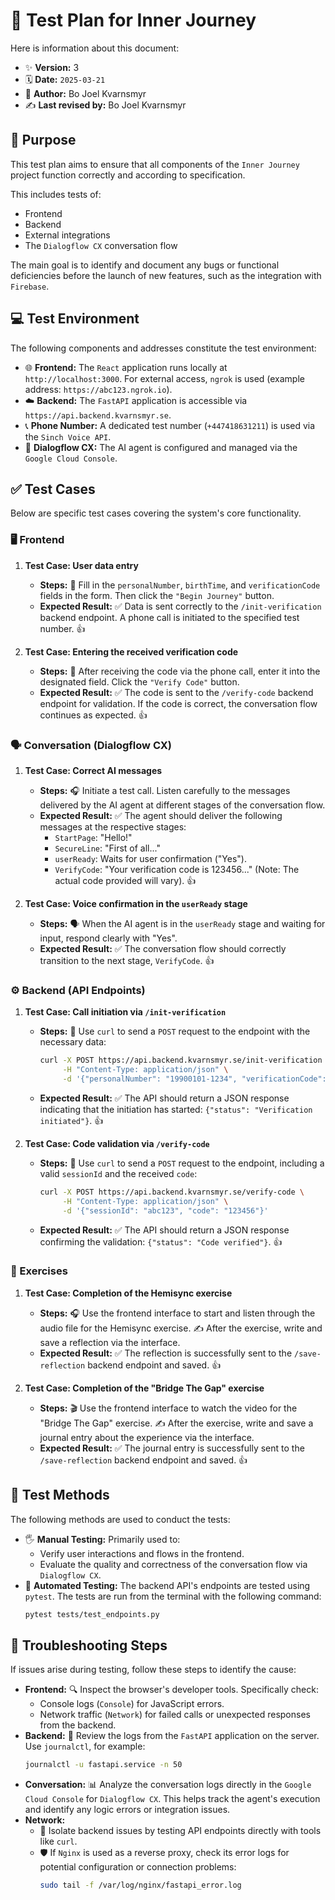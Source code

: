 # 📝 Test Plan for Inner Journey

Here is information about this document:

*   ✨ **Version:** 3
*   🗓️ **Date:** `2025-03-21`
*   👤 **Author:** Bo Joel Kvarnsmyr
*   ✍️ **Last revised by:** Bo Joel Kvarnsmyr

## 🎯 Purpose

This test plan aims to ensure that all components of the `Inner Journey` project function correctly and according to specification.

This includes tests of:
*   Frontend
*   Backend
*   External integrations
*   The `Dialogflow CX` conversation flow

The main goal is to identify and document any bugs or functional deficiencies before the launch of new features, such as the integration with `Firebase`.

## 💻 Test Environment

The following components and addresses constitute the test environment:

*   🌐 **Frontend:** The `React` application runs locally at `http://localhost:3000`. For external access, `ngrok` is used (example address: `https://abc123.ngrok.io`).
*   ☁️ **Backend:** The `FastAPI` application is accessible via `https://api.backend.kvarnsmyr.se`.
*   📞 **Phone Number:** A dedicated test number (`+447418631211`) is used via the `Sinch Voice API`.
*   💬 **Dialogflow CX:** The AI agent is configured and managed via the `Google Cloud Console`.

## ✅ Test Cases

Below are specific test cases covering the system's core functionality.

### 🖥️ Frontend

1.  **Test Case: User data entry**
    *   **Steps:** 👟 Fill in the `personalNumber`, `birthTime`, and `verificationCode` fields in the form. Then click the `"Begin Journey"` button.
    *   **Expected Result:** ✅ Data is sent correctly to the `/init-verification` backend endpoint. A phone call is initiated to the specified test number. 👍

2.  **Test Case: Entering the received verification code**
    *   **Steps:** 👟 After receiving the code via the phone call, enter it into the designated field. Click the `"Verify Code"` button.
    *   **Expected Result:** ✅ The code is sent to the `/verify-code` backend endpoint for validation. If the code is correct, the conversation flow continues as expected. 👍

### 🗣️ Conversation (Dialogflow CX)

1.  **Test Case: Correct AI messages**
    *   **Steps:** 🎧 Initiate a test call. Listen carefully to the messages delivered by the AI agent at different stages of the conversation flow.
    *   **Expected Result:** ✅ The agent should deliver the following messages at the respective stages:
        *   `StartPage`: "Hello!"
        *   `SecureLine`: "First of all..."
        *   `userReady`: Waits for user confirmation ("Yes").
        *   `VerifyCode`: "Your verification code is 123456..." (Note: The actual code provided will vary). 👍

2.  **Test Case: Voice confirmation in the `userReady` stage**
    *   **Steps:** 🗣️ When the AI agent is in the `userReady` stage and waiting for input, respond clearly with "Yes".
    *   **Expected Result:** ✅ The conversation flow should correctly transition to the next stage, `VerifyCode`. 👍

### ⚙️ Backend (API Endpoints)

1.  **Test Case: Call initiation via `/init-verification`**
    *   **Steps:** 🚀 Use `curl` to send a `POST` request to the endpoint with the necessary data:
        ```bash
        curl -X POST https://api.backend.kvarnsmyr.se/init-verification \
             -H "Content-Type: application/json" \
             -d '{"personalNumber": "19900101-1234", "verificationCode": "123456", "birthTime": "14:30"}'
        ```
    *   **Expected Result:** ✅ The API should return a JSON response indicating that the initiation has started: `{"status": "Verification initiated"}`. 👍

2.  **Test Case: Code validation via `/verify-code`**
    *   **Steps:** 🚀 Use `curl` to send a `POST` request to the endpoint, including a valid `sessionId` and the received `code`:
        ```bash
        curl -X POST https://api.backend.kvarnsmyr.se/verify-code \
             -H "Content-Type: application/json" \
             -d '{"sessionId": "abc123", "code": "123456"}'
        ```
    *   **Expected Result:** ✅ The API should return a JSON response confirming the validation: `{"status": "Code verified"}`. 👍

### 🧘 Exercises

1.  **Test Case: Completion of the Hemisync exercise**
    *   **Steps:** 🎧 Use the frontend interface to start and listen through the audio file for the Hemisync exercise. ✍️ After the exercise, write and save a reflection via the interface.
    *   **Expected Result:** ✅ The reflection is successfully sent to the `/save-reflection` backend endpoint and saved. 👍

2.  **Test Case: Completion of the "Bridge The Gap" exercise**
    *   **Steps:** 🎬 Use the frontend interface to watch the video for the "Bridge The Gap" exercise. ✍️ After the exercise, write and save a journal entry about the experience via the interface.
    *   **Expected Result:** ✅ The journal entry is successfully sent to the `/save-reflection` backend endpoint and saved. 👍

## 🧪 Test Methods

The following methods are used to conduct the tests:

*   🖐️ **Manual Testing:** Primarily used to:
    *   Verify user interactions and flows in the frontend.
    *   Evaluate the quality and correctness of the conversation flow via `Dialogflow CX`.
*   🤖 **Automated Testing:** The backend API's endpoints are tested using `pytest`. The tests are run from the terminal with the following command:
    ```bash
    pytest tests/test_endpoints.py
    ```

## 🐛 Troubleshooting Steps

If issues arise during testing, follow these steps to identify the cause:

*   **Frontend:** 🔍 Inspect the browser's developer tools. Specifically check:
    *   Console logs (`Console`) for JavaScript errors.
    *   Network traffic (`Network`) for failed calls or unexpected responses from the backend.
*   **Backend:** 📜 Review the logs from the `FastAPI` application on the server. Use `journalctl`, for example:
    ```bash
    journalctl -u fastapi.service -n 50
    ```
*   **Conversation:** 📊 Analyze the conversation logs directly in the `Google Cloud Console` for `Dialogflow CX`. This helps track the agent's execution and identify any logic errors or integration issues.
*   **Network:**
    *   📡 Isolate backend issues by testing API endpoints directly with tools like `curl`.
    *   🛡️ If `Nginx` is used as a reverse proxy, check its error logs for potential configuration or connection problems:
        ```bash
        sudo tail -f /var/log/nginx/fastapi_error.log
        ```